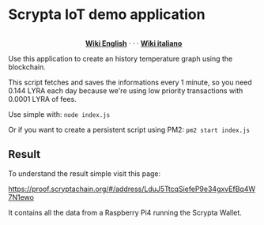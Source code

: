 # Scrypta IoT demo application
<p><a href="https://camo.githubusercontent.com/4e892209b4b1e2d1a773ec97e544a92f068a6f0b/68747470733a2f2f6d69726f2e6d656469756d2e636f6d2f6d61782f333136382f312a31674778414b57714b5135577a635170755f766932412e6a706567" target="_blank" rel="noopener noreferrer"><img style="display: block; margin-left: auto; margin-right: auto;" src="https://camo.githubusercontent.com/4e892209b4b1e2d1a773ec97e544a92f068a6f0b/68747470733a2f2f6d69726f2e6d656469756d2e636f6d2f6d61782f333136382f312a31674778414b57714b5135577a635170755f766932412e6a706567" alt="" data-canonical-src="https://miro.medium.com/max/3168/1*1gGxAKWqKQ5WzcQpu_vi2A.jpeg" /></a></p>
<p style="text-align: center;">&nbsp;<a title="English &mdash; Scrypta Wiki" href="https://en.scrypta.wiki" target="_blank" rel="nofollow noopener"><strong>Wiki English</strong></a>&nbsp;&middot; &middot; &middot;&nbsp;<a title="Italiano &mdash; Scrypta Wiki" href="https://it.scrypta.wiki" target="_blank" rel="nofollow noopener"><strong>Wiki italiano</strong></a></p>

Use this application to create an history temperature graph using the blockchain.

This script fetches and saves the informations every 1 minute, so you need 0.144 LYRA each day because we're using low priority transactions with 0.0001 LYRA of fees.

Use simple with:
```node index.js```

Or if you want to create a persistent script using PM2:
```pm2 start index.js```

## Result

To understand the result simple visit this page:

https://proof.scryptachain.org/#/address/LduJ5TtcqSiefeP9e34gxvEfBq4W7N1ewo


It contains all the data from a Raspberry Pi4 running the Scrypta Wallet.

